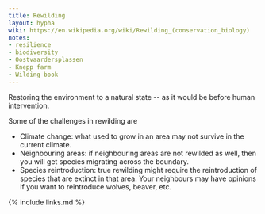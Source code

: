 ```yaml
---
title: Rewilding
layout: hypha
wiki: https://en.wikipedia.org/wiki/Rewilding_(conservation_biology)
notes:
- resilience
- biodiversity
- Oostvaardersplassen
- Knepp farm
- Wilding book
---
```


Restoring the environment to a natural state -- as it would be before human intervention.

Some of the challenges in rewilding are

- Climate change: what used to grow in an area may not survive in the current climate.
- Neighbouring areas: if neighbouring areas are not rewilded as well, then you will get 
  species migrating across the boundary.
- Species reintroduction: true rewilding might require the reintroduction of species that
  are extinct in that area. Your neighbours may have opinions if you want to reintroduce
  wolves, beaver, etc.

{% include links.md %}